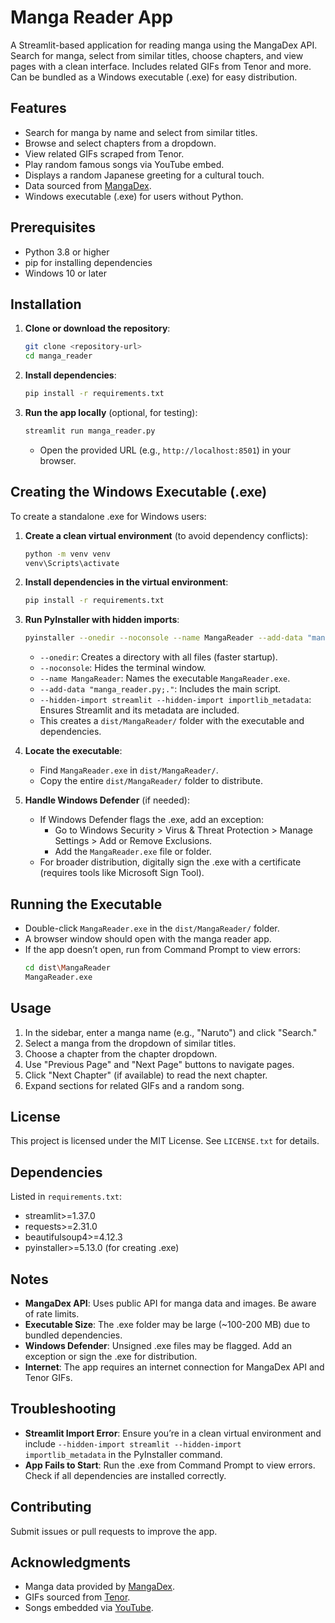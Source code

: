 # Manga Reader App

A Streamlit-based application for reading manga using the MangaDex API. Search for manga, select from similar titles, choose chapters, and view pages with a clean interface. Includes related GIFs from Tenor and more. Can be bundled as a Windows executable (.exe) for easy distribution.

## Features
- Search for manga by name and select from similar titles.
- Browse and select chapters from a dropdown.
- View related GIFs scraped from Tenor.
- Play random famous songs via YouTube embed.
- Displays a random Japanese greeting for a cultural touch.
- Data sourced from [MangaDex](https://mangadex.org).
- Windows executable (.exe) for users without Python.

## Prerequisites
- Python 3.8 or higher
- pip for installing dependencies
- Windows 10 or later

## Installation
1. **Clone or download the repository**:
   ```bash
   git clone <repository-url>
   cd manga_reader
   ```

2. **Install dependencies**:
   ```bash
   pip install -r requirements.txt
   ```

3. **Run the app locally** (optional, for testing):
   ```bash
   streamlit run manga_reader.py
   ```
   - Open the provided URL (e.g., `http://localhost:8501`) in your browser.

## Creating the Windows Executable (.exe)
To create a standalone .exe for Windows users:

1. **Create a clean virtual environment** (to avoid dependency conflicts):
   ```bash
   python -m venv venv
   venv\Scripts\activate
   ```

2. **Install dependencies in the virtual environment**:
   ```bash
   pip install -r requirements.txt
   ```

3. **Run PyInstaller with hidden imports**:
   ```bash
   pyinstaller --onedir --noconsole --name MangaReader --add-data "manga_reader.py;." --hidden-import streamlit --hidden-import importlib_metadata run.py
   ```
   - `--onedir`: Creates a directory with all files (faster startup).
   - `--noconsole`: Hides the terminal window.
   - `--name MangaReader`: Names the executable `MangaReader.exe`.
   - `--add-data "manga_reader.py;."`: Includes the main script.
   - `--hidden-import streamlit --hidden-import importlib_metadata`: Ensures Streamlit and its metadata are included.
   - This creates a `dist/MangaReader/` folder with the executable and dependencies.

4. **Locate the executable**:
   - Find `MangaReader.exe` in `dist/MangaReader/`.
   - Copy the entire `dist/MangaReader/` folder to distribute.

5. **Handle Windows Defender** (if needed):
   - If Windows Defender flags the .exe, add an exception:
     - Go to Windows Security > Virus & Threat Protection > Manage Settings > Add or Remove Exclusions.
     - Add the `MangaReader.exe` file or folder.
   - For broader distribution, digitally sign the .exe with a certificate (requires tools like Microsoft Sign Tool).

## Running the Executable
- Double-click `MangaReader.exe` in the `dist/MangaReader/` folder.
- A browser window should open with the manga reader app.
- If the app doesn’t open, run from Command Prompt to view errors:
  ```bash
  cd dist\MangaReader
  MangaReader.exe
  ```

## Usage
1. In the sidebar, enter a manga name (e.g., "Naruto") and click "Search."
2. Select a manga from the dropdown of similar titles.
3. Choose a chapter from the chapter dropdown.
4. Use "Previous Page" and "Next Page" buttons to navigate pages.
5. Click "Next Chapter" (if available) to read the next chapter.
6. Expand sections for related GIFs and a random song.

## License
This project is licensed under the MIT License. See `LICENSE.txt` for details.

## Dependencies
Listed in `requirements.txt`:
- streamlit>=1.37.0
- requests>=2.31.0
- beautifulsoup4>=4.12.3
- pyinstaller>=5.13.0 (for creating .exe)

## Notes
- **MangaDex API**: Uses public API for manga data and images. Be aware of rate limits.
- **Executable Size**: The .exe folder may be large (~100-200 MB) due to bundled dependencies.
- **Windows Defender**: Unsigned .exe files may be flagged. Add an exception or sign the .exe for distribution.
- **Internet**: The app requires an internet connection for MangaDex API and Tenor GIFs.

## Troubleshooting
- **Streamlit Import Error**: Ensure you’re in a clean virtual environment and include `--hidden-import streamlit --hidden-import importlib_metadata` in the PyInstaller command.
- **App Fails to Start**: Run the .exe from Command Prompt to view errors. Check if all dependencies are installed correctly.

## Contributing
Submit issues or pull requests to improve the app.

## Acknowledgments
- Manga data provided by [MangaDex](https://mangadex.org).
- GIFs sourced from [Tenor](https://tenor.com).
- Songs embedded via [YouTube](https://youtube.com).
